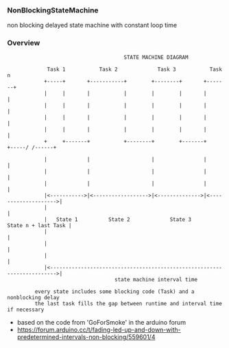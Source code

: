 ### NonBlockingStateMachine
non blocking delayed state machine with constant loop time


### Overview
                                          STATE MACHINE DIAGRAM

                 Task 1           Task 2             Task 3           Task n
                +-----+       +-----------+        +--------+       +-------+
                |     |       |           |        |        |       |       |
                |     |       |           |        |        |       |       |
                |     |       |           |        |        |       |       |
                |     |       |           |        |        |       |       |
                +     +-------+           +--------+        +-------+       +-----/ /------+

                |             |                    |                |                      |
                |             |                    |                |                      |
                |             |                    |                |                      |
                |<----------->|<------------------>|<-------------->|<-------------------->|
                |                                                                          |
                |   State 1          State 2             State 3       State n + last Task |
                |                                                                          |
                |                                                                          |
                |                                                                          |
                |<------------------------------------------------------------------------>|
                                       state machine interval time

             every state includes some blocking code (Task) and a nonblocking delay
             the last task fills the gap between runtime and interval time if necessary



- based on the code from 'GoForSmoke' in the arduino forum
- https://forum.arduino.cc/t/fading-led-up-and-down-with-predetermined-intervals-non-blocking/559601/4
